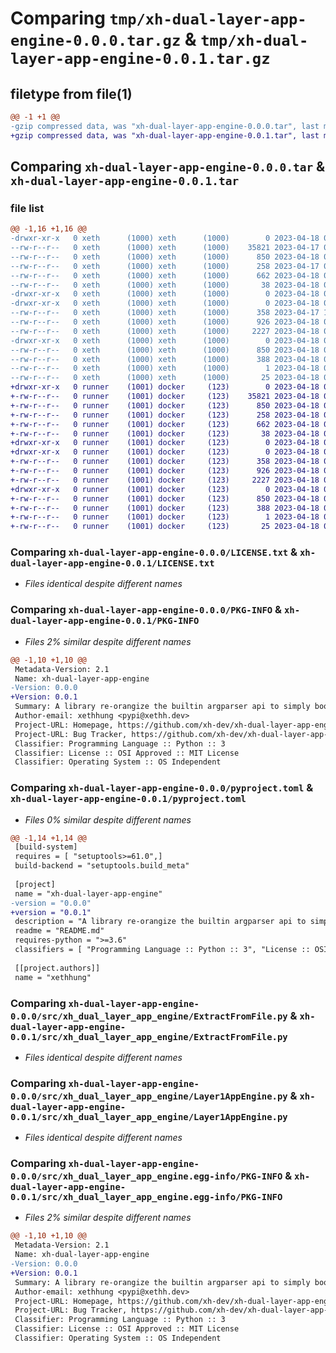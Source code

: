 # Comparing `tmp/xh-dual-layer-app-engine-0.0.0.tar.gz` & `tmp/xh-dual-layer-app-engine-0.0.1.tar.gz`

## filetype from file(1)

```diff
@@ -1 +1 @@
-gzip compressed data, was "xh-dual-layer-app-engine-0.0.0.tar", last modified: Tue Apr 18 00:32:48 2023, max compression
+gzip compressed data, was "xh-dual-layer-app-engine-0.0.1.tar", last modified: Tue Apr 18 00:39:30 2023, max compression
```

## Comparing `xh-dual-layer-app-engine-0.0.0.tar` & `xh-dual-layer-app-engine-0.0.1.tar`

### file list

```diff
@@ -1,16 +1,16 @@
-drwxr-xr-x   0 xeth      (1000) xeth      (1000)        0 2023-04-18 00:32:48.477550 xh-dual-layer-app-engine-0.0.0/
--rw-r--r--   0 xeth      (1000) xeth      (1000)    35821 2023-04-17 04:08:40.000000 xh-dual-layer-app-engine-0.0.0/LICENSE.txt
--rw-r--r--   0 xeth      (1000) xeth      (1000)      850 2023-04-18 00:32:48.477550 xh-dual-layer-app-engine-0.0.0/PKG-INFO
--rw-r--r--   0 xeth      (1000) xeth      (1000)      258 2023-04-17 04:08:45.000000 xh-dual-layer-app-engine-0.0.0/README.md
--rw-r--r--   0 xeth      (1000) xeth      (1000)      662 2023-04-18 00:15:41.000000 xh-dual-layer-app-engine-0.0.0/pyproject.toml
--rw-r--r--   0 xeth      (1000) xeth      (1000)       38 2023-04-18 00:32:48.477550 xh-dual-layer-app-engine-0.0.0/setup.cfg
-drwxr-xr-x   0 xeth      (1000) xeth      (1000)        0 2023-04-18 00:32:48.477550 xh-dual-layer-app-engine-0.0.0/src/
-drwxr-xr-x   0 xeth      (1000) xeth      (1000)        0 2023-04-18 00:32:48.477550 xh-dual-layer-app-engine-0.0.0/src/xh_dual_layer_app_engine/
--rw-r--r--   0 xeth      (1000) xeth      (1000)      358 2023-04-17 16:34:33.000000 xh-dual-layer-app-engine-0.0.0/src/xh_dual_layer_app_engine/CommandTemplate.py
--rw-r--r--   0 xeth      (1000) xeth      (1000)      926 2023-04-18 00:19:39.000000 xh-dual-layer-app-engine-0.0.0/src/xh_dual_layer_app_engine/ExtractFromFile.py
--rw-r--r--   0 xeth      (1000) xeth      (1000)     2227 2023-04-18 00:25:56.000000 xh-dual-layer-app-engine-0.0.0/src/xh_dual_layer_app_engine/Layer1AppEngine.py
-drwxr-xr-x   0 xeth      (1000) xeth      (1000)        0 2023-04-18 00:32:48.477550 xh-dual-layer-app-engine-0.0.0/src/xh_dual_layer_app_engine.egg-info/
--rw-r--r--   0 xeth      (1000) xeth      (1000)      850 2023-04-18 00:32:48.000000 xh-dual-layer-app-engine-0.0.0/src/xh_dual_layer_app_engine.egg-info/PKG-INFO
--rw-r--r--   0 xeth      (1000) xeth      (1000)      388 2023-04-18 00:32:48.000000 xh-dual-layer-app-engine-0.0.0/src/xh_dual_layer_app_engine.egg-info/SOURCES.txt
--rw-r--r--   0 xeth      (1000) xeth      (1000)        1 2023-04-18 00:32:48.000000 xh-dual-layer-app-engine-0.0.0/src/xh_dual_layer_app_engine.egg-info/dependency_links.txt
--rw-r--r--   0 xeth      (1000) xeth      (1000)       25 2023-04-18 00:32:48.000000 xh-dual-layer-app-engine-0.0.0/src/xh_dual_layer_app_engine.egg-info/top_level.txt
+drwxr-xr-x   0 runner    (1001) docker     (123)        0 2023-04-18 00:39:30.969439 xh-dual-layer-app-engine-0.0.1/
+-rw-r--r--   0 runner    (1001) docker     (123)    35821 2023-04-18 00:39:18.000000 xh-dual-layer-app-engine-0.0.1/LICENSE.txt
+-rw-r--r--   0 runner    (1001) docker     (123)      850 2023-04-18 00:39:30.969439 xh-dual-layer-app-engine-0.0.1/PKG-INFO
+-rw-r--r--   0 runner    (1001) docker     (123)      258 2023-04-18 00:39:18.000000 xh-dual-layer-app-engine-0.0.1/README.md
+-rw-r--r--   0 runner    (1001) docker     (123)      662 2023-04-18 00:39:18.000000 xh-dual-layer-app-engine-0.0.1/pyproject.toml
+-rw-r--r--   0 runner    (1001) docker     (123)       38 2023-04-18 00:39:30.969439 xh-dual-layer-app-engine-0.0.1/setup.cfg
+drwxr-xr-x   0 runner    (1001) docker     (123)        0 2023-04-18 00:39:30.965439 xh-dual-layer-app-engine-0.0.1/src/
+drwxr-xr-x   0 runner    (1001) docker     (123)        0 2023-04-18 00:39:30.965439 xh-dual-layer-app-engine-0.0.1/src/xh_dual_layer_app_engine/
+-rw-r--r--   0 runner    (1001) docker     (123)      358 2023-04-18 00:39:18.000000 xh-dual-layer-app-engine-0.0.1/src/xh_dual_layer_app_engine/CommandTemplate.py
+-rw-r--r--   0 runner    (1001) docker     (123)      926 2023-04-18 00:39:18.000000 xh-dual-layer-app-engine-0.0.1/src/xh_dual_layer_app_engine/ExtractFromFile.py
+-rw-r--r--   0 runner    (1001) docker     (123)     2227 2023-04-18 00:39:18.000000 xh-dual-layer-app-engine-0.0.1/src/xh_dual_layer_app_engine/Layer1AppEngine.py
+drwxr-xr-x   0 runner    (1001) docker     (123)        0 2023-04-18 00:39:30.969439 xh-dual-layer-app-engine-0.0.1/src/xh_dual_layer_app_engine.egg-info/
+-rw-r--r--   0 runner    (1001) docker     (123)      850 2023-04-18 00:39:30.000000 xh-dual-layer-app-engine-0.0.1/src/xh_dual_layer_app_engine.egg-info/PKG-INFO
+-rw-r--r--   0 runner    (1001) docker     (123)      388 2023-04-18 00:39:30.000000 xh-dual-layer-app-engine-0.0.1/src/xh_dual_layer_app_engine.egg-info/SOURCES.txt
+-rw-r--r--   0 runner    (1001) docker     (123)        1 2023-04-18 00:39:30.000000 xh-dual-layer-app-engine-0.0.1/src/xh_dual_layer_app_engine.egg-info/dependency_links.txt
+-rw-r--r--   0 runner    (1001) docker     (123)       25 2023-04-18 00:39:30.000000 xh-dual-layer-app-engine-0.0.1/src/xh_dual_layer_app_engine.egg-info/top_level.txt
```

### Comparing `xh-dual-layer-app-engine-0.0.0/LICENSE.txt` & `xh-dual-layer-app-engine-0.0.1/LICENSE.txt`

 * *Files identical despite different names*

### Comparing `xh-dual-layer-app-engine-0.0.0/PKG-INFO` & `xh-dual-layer-app-engine-0.0.1/PKG-INFO`

 * *Files 2% similar despite different names*

```diff
@@ -1,10 +1,10 @@
 Metadata-Version: 2.1
 Name: xh-dual-layer-app-engine
-Version: 0.0.0
+Version: 0.0.1
 Summary: A library re-orangize the builtin argparser api to simply bootstrap app with second layer command
 Author-email: xethhung <pypi@xethh.dev>
 Project-URL: Homepage, https://github.com/xh-dev/xh-dual-layer-app-engine
 Project-URL: Bug Tracker, https://github.com/xh-dev/xh-dual-layer-app-engine
 Classifier: Programming Language :: Python :: 3
 Classifier: License :: OSI Approved :: MIT License
 Classifier: Operating System :: OS Independent
```

### Comparing `xh-dual-layer-app-engine-0.0.0/pyproject.toml` & `xh-dual-layer-app-engine-0.0.1/pyproject.toml`

 * *Files 0% similar despite different names*

```diff
@@ -1,14 +1,14 @@
 [build-system]
 requires = [ "setuptools>=61.0",]
 build-backend = "setuptools.build_meta"
 
 [project]
 name = "xh-dual-layer-app-engine"
-version = "0.0.0"
+version = "0.0.1"
 description = "A library re-orangize the builtin argparser api to simply bootstrap app with second layer command"
 readme = "README.md"
 requires-python = ">=3.6"
 classifiers = [ "Programming Language :: Python :: 3", "License :: OSI Approved :: MIT License", "Operating System :: OS Independent",]
 
 [[project.authors]]
 name = "xethhung"
```

### Comparing `xh-dual-layer-app-engine-0.0.0/src/xh_dual_layer_app_engine/ExtractFromFile.py` & `xh-dual-layer-app-engine-0.0.1/src/xh_dual_layer_app_engine/ExtractFromFile.py`

 * *Files identical despite different names*

### Comparing `xh-dual-layer-app-engine-0.0.0/src/xh_dual_layer_app_engine/Layer1AppEngine.py` & `xh-dual-layer-app-engine-0.0.1/src/xh_dual_layer_app_engine/Layer1AppEngine.py`

 * *Files identical despite different names*

### Comparing `xh-dual-layer-app-engine-0.0.0/src/xh_dual_layer_app_engine.egg-info/PKG-INFO` & `xh-dual-layer-app-engine-0.0.1/src/xh_dual_layer_app_engine.egg-info/PKG-INFO`

 * *Files 2% similar despite different names*

```diff
@@ -1,10 +1,10 @@
 Metadata-Version: 2.1
 Name: xh-dual-layer-app-engine
-Version: 0.0.0
+Version: 0.0.1
 Summary: A library re-orangize the builtin argparser api to simply bootstrap app with second layer command
 Author-email: xethhung <pypi@xethh.dev>
 Project-URL: Homepage, https://github.com/xh-dev/xh-dual-layer-app-engine
 Project-URL: Bug Tracker, https://github.com/xh-dev/xh-dual-layer-app-engine
 Classifier: Programming Language :: Python :: 3
 Classifier: License :: OSI Approved :: MIT License
 Classifier: Operating System :: OS Independent
```

